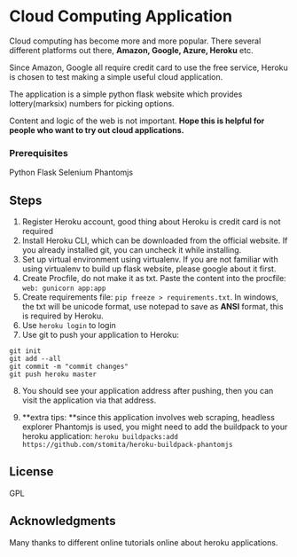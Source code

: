 
# Cloud Computing Application

Cloud computing has become more and more popular. There several different platforms out there, **Amazon, Google, Azure, Heroku** etc.

Since Amazon, Google all require credit card to use the free service, Heroku is chosen to test making a simple useful cloud application.

The application is a simple python flask website which provides lottery(marksix) numbers for picking options.

Content and logic of the web is not important. **Hope this is helpful for people who want to try out cloud applications.**

### Prerequisites

Python
Flask
Selenium
Phantomjs

## Steps

1. Register Heroku account, good thing about Heroku is credit card is not required
2. Install Heroku CLI, which can be downloaded from the official website. If you already installed git, you can uncheck it while installing.
3. Set up virtual environment using virtualenv. If you are not familiar with using virtualenv to build up flask website, please google about it first.
4. Create Procfile, do not make it as txt. Paste the content into the procfile: `web: gunicorn app:app`
5. Create requirements file: `pip freeze > requirements.txt`. In windows, the txt will be unicode format, use notepad to save as **ANSI** format, this is required by Heroku.
6. Use `heroku login` to login 
7. Use git to push your application to Heroku:
```
git init
git add --all
git commit -m "commit changes"
git push heroku master
```
8. You should see your application address after pushing, then you can visit the application via that address.

9. **extra tips: **since this application involves web scraping, headless explorer Phantomjs is used, you might need to add the buildpack to your heroku application: `heroku buildpacks:add https://github.com/stomita/heroku-buildpack-phantomjs` 

## License

GPL

## Acknowledgments

Many thanks to different online tutorials online about heroku applications.
